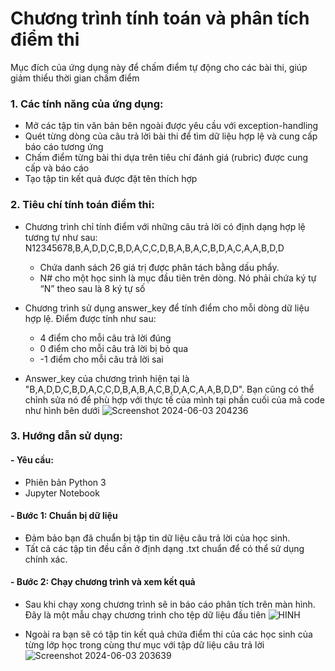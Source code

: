# Chương trình tính toán và phân tích điểm thi
Mục đích của ứng dụng này để chấm điểm tự động cho các bài thi, giúp giảm thiểu thời gian chấm điểm

### 1. Các tính năng của ứng dụng:

- Mở các tập tin văn bản bên ngoài được yêu cầu với exception-handling
- Quét từng dòng của câu trả lời bài thi để tìm dữ liệu hợp lệ và cung cấp báo cáo tương ứng
- Chấm điểm từng bài thi dựa trên tiêu chí đánh giá (rubric) được cung cấp và báo cáo
- Tạo tập tin kết quả được đặt tên thích hợp

 ### 2. Tiêu chí tính toán điểm thi:
- Chương trình chỉ tính điểm với những câu trả lời có định dạng hợp lệ tương tự như sau: N12345678,B,A,D,D,C,B,D,A,C,C,D,B,A,B,A,C,B,D,A,C,A,A,B,D,D
  + Chứa danh sách 26 giá trị được phân tách bằng dấu phẩy.
  + N# cho một học sinh là mục đầu tiên trên dòng. Nó phải chứa ký tự “N” theo sau là 8 ký tự số
    
- Chương trình sử dụng answer_key để tính điểm cho mỗi dòng dữ liệu hợp lệ. Điểm được tính như sau:
  + 4 điểm cho mỗi câu trả lời đúng
  + 0 điểm cho mỗi câu trả lời bị bỏ qua
  + -1 điểm cho mỗi câu trả lời sai
 
 - Answer_key của chương trình hiện tại là "B,A,D,D,C,B,D,A,C,C,D,B,A,B,A,C,B,D,A,C,A,A,B,D,D".
   Bạn cũng có thể chỉnh sửa nó để phù hợp với thực tế của mình tại phần cuối của mã code như hình bên dưới
   ![Screenshot 2024-06-03 204236](https://github.com/nhunpq/Test-Grade-Calculator/assets/168920556/c3e16bd7-eecb-4ead-9aa7-f292fa72de2e)
  
### 3. Hướng dẫn sử dụng:
#### - Yêu cầu:

- Phiên bản Python 3
- Jupyter Notebook

#### - Bước 1: Chuẩn bị dữ liệu

- Đảm bảo bạn đã chuẩn bị tập tin dữ liệu câu trả lời của học sinh.
- Tất cả các tập tin đều cần ở định dạng .txt chuẩn để có thể sử dụng chính xác.

#### - Bước 2: Chạy chương trình và xem kết quả
- Sau khi chạy xong chương trình sẽ in báo cáo phân tích trên màn hình. Đây là một mẫu chạy chương trình cho tệp dữ liệu đầu tiên
 ![HINH](https://github.com/nhunpq/Test-Grade-Calculator/assets/168920556/730738b2-0071-4576-903f-fc76fd3dc8f5)

- Ngoài ra bạn sẽ có tập tin kết quả chứa điểm thi của các học sinh của từng lớp học trong cùng thư mục với tập dữ liệu câu trả lời
  ![Screenshot 2024-06-03 203639](https://github.com/nhunpq/Test-Grade-Calculator/assets/168920556/2d4e7ca8-7b41-4bd5-bb2d-cfe66991dd2e)


